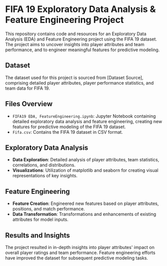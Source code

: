 # FIFA 19 Exploratory Data Analysis & Feature Engineering Project

This repository contains code and resources for an Exploratory Data Analysis (EDA) and Feature Engineering project using the FIFA 19 dataset. The project aims to uncover insights into player attributes and team performance, and to engineer meaningful features for predictive modeling.

## Dataset
The dataset used for this project is sourced from [Dataset Source], comprising detailed player attributes, player performance statistics, and team data for FIFA 19.

## Files Overview
- `FIFA19 EDA, FeatureEngineering.ipynb`: Jupyter Notebook containing detailed exploratory data analysis and feature engineering, creating new features for predictive modeling of the FIFA 19 dataset.
- `Fifa.csv`:  Contains the FIFA 19 dataset in CSV format.

## Exploratory Data Analysis
- **Data Exploration**: Detailed analysis of player attributes, team statistics, correlations, and distributions.
- **Visualizations**: Utilization of matplotlib and seaborn for creating visual representations of key insights.

## Feature Engineering
- **Feature Creation**: Engineered new features based on player attributes, positions, and match performance.
- **Data Transformation**: Transformations and enhancements of existing attributes for model inputs.

## Results and Insights
The project resulted in in-depth insights into player attributes' impact on overall player ratings and team performance. Feature engineering efforts have improved the dataset for subsequent predictive modeling tasks.
